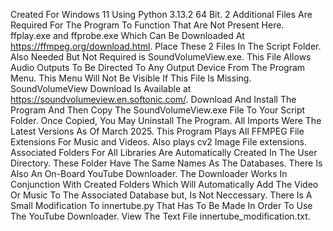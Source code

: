 Created For Windows 11 Using Python 3.13.2 64 Bit. 2 Additional Files Are Required For The Program To Function That Are Not Present Here. ffplay.exe and ffprobe.exe Which Can Be Downloaded At https://ffmpeg.org/download.html. Place These 2 Files In The Script Folder. Also Needed But Not Required is SoundVolumeView.exe. This File Allows Audio Outputs To Be Directed To Any Output Device From The Program Menu. This Menu Will Not Be Visible If This File Is Missing. SoundVolumeView Download Is Available at https://soundvolumeview.en.softonic.com/. Download And Install The Program And Then Copy The SoundVolumeView.exe File To Your Script Folder. Once Copied, You May Uninstall The Program. All Imports Were The Latest Versions As Of March 2025. This Program Plays All FFMPEG File Extensions For Music and Videos. Also plays cv2 Image File extensions.  Associated Folders For All Libraries Are Automatically Created In The User Directory. These Folder Have The Same Names As The Databases. There Is Also An On-Board YouTube Downloader. The Downloader Works In Conjunction With Created Folders Which Will Automatically Add The Video Or Music To The Associated Database but, Is Not Neccessary. There Is A Small Modification To innertube.py That Has To Be Made In Order To Use The YouTube Downloader. View The Text File innertube_modification.txt. 

